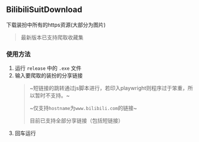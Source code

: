 ## BilibiliSuitDownload

下载装扮中所有的https资源(大部分为图片)

> 最新版本已支持爬取收藏集

### 使用方法

1. 运行 `release` 中的 `.exe` 文件
1. 输入要爬取的装扮的分享链接
   > ~短链接的跳转通过js脚本进行，若印入playwright则程序过于笨重，所以暂时不支持。~
   >
   > ~仅支持`hostname`为`www.bilibili.com`的链接~
   > 
   > 目前已支持全部分享链接（包括短链接）
1. 回车运行

